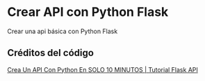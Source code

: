 # Crear API con Python Flask
Crear una api básica con Python Flask

## Créditos del código
[Crea Un API Con Python En SOLO 10 MINUTOS | Tutorial Flask API](https://www.youtube.com/watch?v=b0ZrmhyyCY4)
